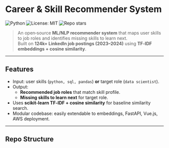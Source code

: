 # Career & Skill Recommender System

![Python](https://img.shields.io/badge/python-3.10%2B-blue)
![License: MIT](https://img.shields.io/badge/License-MIT-green.svg)
![Repo stars](https://img.shields.io/github/stars/thomas-sabu-cs/career-skill-recommender?style=social)

> An open‑source **ML/NLP recommender system** that maps user skills to job roles and identifies missing skills to learn next.  
> Built on **124k+ LinkedIn job postings (2023–2024)** using **TF‑IDF embeddings + cosine similarity**.

---

## Features
- Input: user skills (`python, sql, pandas`) **or** target role (`data scientist`).
- Output:  
  - **Recommended job roles** that match skill profile.  
  - **Missing skills to learn next** for target role.  
- Uses **scikit‑learn TF‑IDF + cosine similarity** for baseline similarity search.  
- Modular codebase: easily extendable to embeddings, FastAPI, Vue.js, AWS deployment.  

---

## Repo Structure
